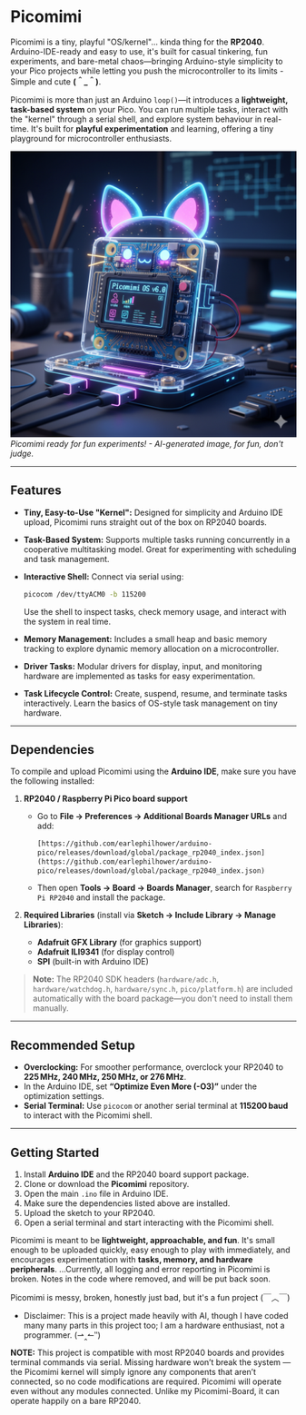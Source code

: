 # Picomimi

Picomimi is a tiny, playful "OS/kernel"... kinda thing for the **RP2040**. Arduino-IDE-ready and easy to use, it's built for casual tinkering, fun experiments, and bare-metal chaos—bringing Arduino-style simplicity to your Pico projects while letting you push the microcontroller to its limits - Simple and cute **(＾_＾)**.

Picomimi is more than just an Arduino `loop()`—it introduces a **lightweight, task-based system** on your Pico. You can run multiple tasks, interact with the "kernel" through a serial shell, and explore system behaviour in real-time. It's built for **playful experimentation** and learning, offering a tiny playground for microcontroller enthusiasts.

![Picomimi mascot](assets/Picomimi_Milkman.png)
*Picomimi ready for fun experiments! - AI-generated image, for fun, don't judge.*

---

## Features

* **Tiny, Easy-to-Use "Kernel":** Designed for simplicity and Arduino IDE upload, Picomimi runs straight out of the box on RP2040 boards.
* **Task-Based System:** Supports multiple tasks running concurrently in a cooperative multitasking model. Great for experimenting with scheduling and task management.
* **Interactive Shell:** Connect via serial using:

    ```bash
    picocom /dev/ttyACM0 -b 115200
    ```

    Use the shell to inspect tasks, check memory usage, and interact with the system in real time.
* **Memory Management:** Includes a small heap and basic memory tracking to explore dynamic memory allocation on a microcontroller.
* **Driver Tasks:** Modular drivers for display, input, and monitoring hardware are implemented as tasks for easy experimentation.
* **Task Lifecycle Control:** Create, suspend, resume, and terminate tasks interactively. Learn the basics of OS-style task management on tiny hardware.

---

## Dependencies

To compile and upload Picomimi using the **Arduino IDE**, make sure you have the following installed:

1.  **RP2040 / Raspberry Pi Pico board support**

    * Go to **File → Preferences → Additional Boards Manager URLs** and add:

        ```
        [https://github.com/earlephilhower/arduino-pico/releases/download/global/package_rp2040_index.json](https://github.com/earlephilhower/arduino-pico/releases/download/global/package_rp2040_index.json)
        ```

    * Then open **Tools → Board → Boards Manager**, search for `Raspberry Pi RP2040` and install the package.

2.  **Required Libraries** (install via **Sketch → Include Library → Manage Libraries**):

    * **Adafruit GFX Library** (for graphics support)
    * **Adafruit ILI9341** (for display control)
    * **SPI** (built-in with Arduino IDE)

> **Note:** The RP2040 SDK headers (`hardware/adc.h`, `hardware/watchdog.h`, `hardware/sync.h`, `pico/platform.h`) are included automatically with the board package—you don't need to install them manually.

---

## Recommended Setup

* **Overclocking:** For smoother performance, overclock your RP2040 to **225 MHz, 240 MHz, 250 MHz, or 276 MHz**.
* In the Arduino IDE, set **“Optimize Even More (-O3)”** under the optimization settings.
* **Serial Terminal:** Use `picocom` or another serial terminal at **115200 baud** to interact with the Picomimi shell.

---

## Getting Started

1.  Install **Arduino IDE** and the RP2040 board support package.
2.  Clone or download the **Picomimi** repository.
3.  Open the main `.ino` file in Arduino IDE.
4.  Make sure the dependencies listed above are installed.
5.  Upload the sketch to your RP2040.
6.  Open a serial terminal and start interacting with the Picomimi shell.

Picomimi is meant to be **lightweight, approachable, and fun**. It's small enough to be uploaded quickly, easy enough to play with immediately, and encourages experimentation with **tasks, memory, and hardware peripherals**. ...Currently, all logging and error reporting in Picomimi is broken. Notes in the code where removed, and will be put back soon.

Picomimi is messy, broken, honestly just bad, but it's a fun project (￣︿￣)
- Disclaimer: This is a project made heavily with AI, though I have coded many many parts in this project too; I am a hardware enthusiast, not a programmer. (⇀‸↼‶)

**NOTE:**
This project is compatible with most RP2040 boards and provides terminal commands via serial. Missing hardware won’t break the system — the Picomimi kernel will simply ignore any components that aren’t connected, so no code modifications are required. Picomimi will operate even without any modules connected. Unlike my Picomimi-Board, it can operate happily on a bare RP2040.
